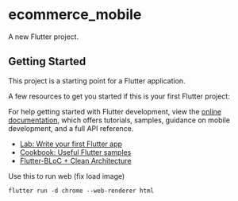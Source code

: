 # ecommerce_mobile

A new Flutter project.

## Getting Started

This project is a starting point for a Flutter application.

A few resources to get you started if this is your first Flutter project:



For help getting started with Flutter development, view the
[online documentation](https://docs.flutter.dev/), which offers tutorials,
samples, guidance on mobile development, and a full API reference.

- [Lab: Write your first Flutter app](https://docs.flutter.dev/get-started/codelab)
- [Cookbook: Useful Flutter samples](https://docs.flutter.dev/cookbook)
- [Flutter-BLoC + Clean Architecture](https://marajhussain.medium.com/flutter-bloc-clean-architecture-best-practice-news-apis-3adb0e2012cc)

Use this to run web (fix load image)

    flutter run -d chrome --web-renderer html